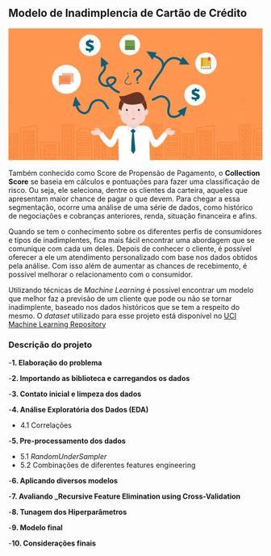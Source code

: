 ## Modelo de Inadimplencia de Cartão de Crédito
<img src='post-inadiplencia.jpg'>

Também conhecido como Score de Propensão de Pagamento, o **Collection Score** se baseia em cálculos e pontuações para fazer uma classificação de risco. Ou seja, ele seleciona, dentre os clientes da carteira, aqueles que apresentam maior chance de pagar o que devem. Para chegar a essa segmentação, ocorre uma análise de uma série de dados, como histórico de negociações e cobranças anteriores, renda, situação financeira e afins.

Quando se tem o conhecimento sobre os diferentes perfis de consumidores e tipos de inadimplentes, fica mais fácil encontrar uma abordagem que se comunique com cada um deles. Depois de conhecer o cliente, é possível oferecer a ele um atendimento personalizado com base nos dados obtidos pela análise. Com isso além de aumentar as chances de recebimento, é possível melhorar o relacionamento com o consumidor.

Utilizando técnicas de _Machine Learning_ é possível encontrar um modelo que melhor faz a previsão de um cliente que pode ou não se tornar inadimplente, baseado nos dados históricos que se tem a respeito do mesmo. O _dataset_ utilizado para esse projeto está disponível no [UCI Machine Learning Repository](https://archive.ics.uci.edu/ml/datasets/default+of+credit+card+clients#)


### Descrição do projeto

-**1. Elaboração do problema**

-**2. Importando as biblioteca e carregandos os dados**

-**3. Contato inicial e limpeza dos dados**

-**4. Análise Exploratória dos Dados (EDA)**
	
- 4.1 Correlações
    
-**5. Pre-processamento dos dados**
- 5.1 _RandomUnderSampler_
- 5.2 Combinações de diferentes features engineering
    
-**6. Aplicando diversos modelos**

-**7. Avaliando _Recursive Feature Elimination using Cross-Validation**

-**8. Tunagem dos Hiperparâmetros**
    
-**9. Modelo final**

-**10. Considerações finais**
